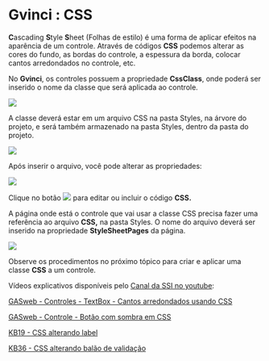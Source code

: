 # Gvinci : CSS

**C**ascading **S**tyle **S**heet \(Folhas de estilo\) é uma forma de aplicar efeitos na aparência de um controle. Através de códigos **CSS** podemos alterar as cores do fundo, as bordas do controle, a espessura da borda, colocar cantos arredondados no controle, etc.

No **Gvinci**, os controles possuem a propriedade **CssClass**, onde poderá ser inserido o nome da classe que será aplicada ao controle.

![](http://www.gvinci.com.br/manual/css1gv5.zoom73.png)

A classe deverá estar em um arquivo CSS na pasta Styles, na árvore do projeto, e será também armazenado na pasta Styles, dentro da pasta do projeto.

![](http://www.gvinci.com.br/manual/cssstyle1gv5.png)

Após inserir o arquivo, você pode alterar as propriedades:

![](http://www.gvinci.com.br/manual/cssprop1gv5.png)

Clique no botão ![](http://www.gvinci.com.br/manual/cssbt2gv5.png) para editar ou incluir o código **CSS.**

A página onde está o controle que vai usar a classe CSS precisa fazer uma referência ao arquivo **CSS,** na pasta Styles. O nome do arquivo deverá ser inserido na propriedade **StyleSheetPages** da página.

![](http://www.gvinci.com.br/manual/stylesheet1gv5.zoom82.png)

Observe os procedimentos no próximo tópico para criar e aplicar uma classe **CSS** a um controle.

Vídeos explicativos disponíveis pelo [Canal da SSI no youtube](https://www.youtube.com/user/SSITecnologia):

[GASweb - Controles - TextBox - Cantos arredondados usando CSS](https://www.youtube.com/watch?v=1ejsqVFrIV4)

[GASweb - Controle - Botão com sombra em CSS](https://www.youtube.com/watch?v=nhfbPENbJ7k)

[KB19 - CSS alterando label](https://www.youtube.com/watch?v=U698Qwgy9rw)

[KB36 - CSS alterando balão de validação](https://www.youtube.com/watch?v=y-fhucXlHck)

